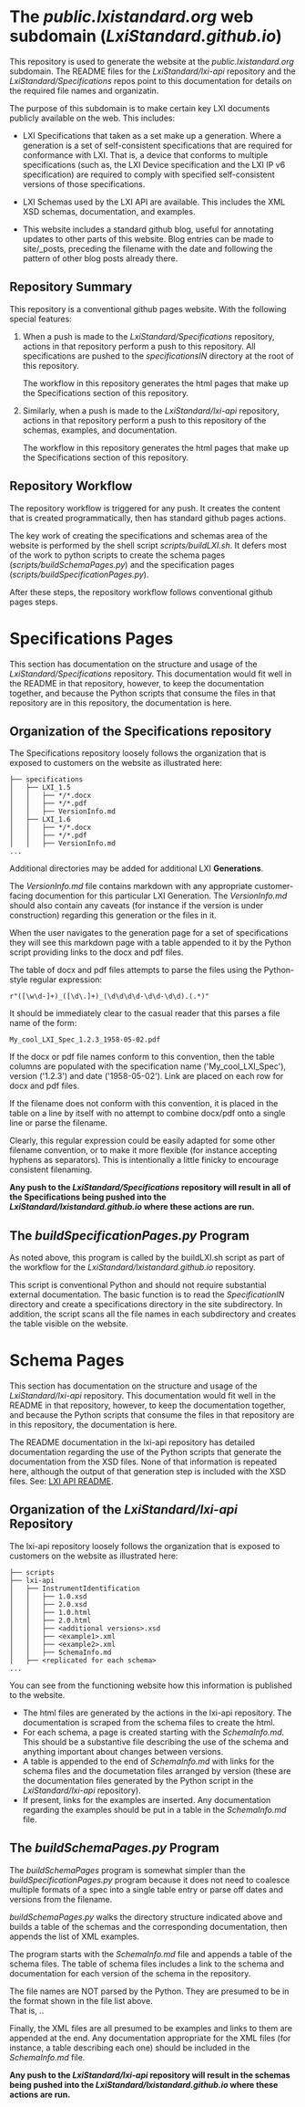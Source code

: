 # The *public.lxistandard.org* web subdomain (*LxiStandard.github.io*)

This repository is used to generate the website at the *public.lxistandard.org* 
subdomain.  The README files for the *LxiStandard/lxi-api* repository and the
*LxiStandard/Specifications* repos point to this documentation for details
on the required file names and organizatin.

The purpose of this subdomain is to make certain key LXI documents
publicly available on the web.  This includes:

  * LXI Specifications that taken as a set make up a 
    generation.  Where a generation is a set of self-consistent
    specifications that are required for conformance with LXI. 
    That is, a device that conforms to multiple specifications 
    (such as, the LXI Device specification and the LXI IP v6 
    specification) are required to comply with specified
    self-consistent versions of those specifications.

  * LXI Schemas used by the LXI API are available.  This includes
    the XML XSD schemas, documentation, and examples.

 * This website includes a standard github blog, useful for
   annotating updates to other parts of this website.  Blog
   entries can be made to site/_posts, preceding the filename
   with the date and following the pattern of other blog
   posts already there.

## Repository Summary

This repository is a conventional github pages website.  With the following special
features:

1. When a push is made to the *LxiStandard/Specifications* repository, actions in that
   repository perform a push to this repository.  All specifications are pushed to 
   the *specificationsIN* directory at the root of this repository.

   The workflow in this repository generates the html pages that make up the 
   Specifications section of this repository.

2. Similarly, when a push is made to the *LxiStandard/lxi-api* repository, actions
   in that repository perform a push to this repository of the schemas, examples,
   and documentation.

   The workflow in this repository generates the html pages that make up the 
   Specifications section of this repository.

## Repository Workflow

The repository workflow is triggered for any push.  It creates 
the content that is created programmatically, then has standard
github pages actions.

The key work of creating the specifications and schemas area
of the website is performed by the shell script 
*scripts/buildLXI.sh*. It defers most of the work to python
scripts to create the schema pages (*scripts/buildSchemaPages.py*)
and the specification pages (*scripts/buildSpecificationPages.py*).

After these steps, the repository workflow follows conventional
github pages steps.

# Specifications Pages

This section has documentation on the structure and usage of the
*LxiStandard/Specifications* repository.  This 
documentation would fit well in the README in that repository, 
however, to keep the documentation together, and because
the Python scripts that consume the files in that repository
are in this repository, the documentation is here.

## Organization of the Specifications repository

The Specifications repository loosely follows the organization
that is exposed to customers on the website as illustrated here:

````
├── specifications
│   ├── LXI_1.5
│   │   ├── */*.docx
│   │   ├── */*.pdf
│   │   ├── VersionInfo.md
│   ├── LXI_1.6
│   │   ├── */*.docx
│   │   ├── */*.pdf
│   │   ├── VersionInfo.md
...
````
Additional directories may be added for additional
LXI **Generations**.

The *VersionInfo.md* file contains markdown with any
appropriate customer-facing documention for this 
particular LXI Generation. The *VersionInfo.md* should 
also contain any caveats (for instance
if the version is under construction) regarding this 
generation or the files in it.  

When the user navigates
to the generation page for a set of specifications they 
will see this markdown page with a table appended to it 
by the Python script providing links to the docx and pdf files.

The table of docx and pdf files attempts to parse the files
using the Python-style regular expression:

  ```r"([\w\d-]+)_([\d\.]+)_(\d\d\d\d-\d\d-\d\d).(.*)"```

It should be immediately clear to the casual reader that 
this parses a file name of the form:

  ```My_cool_LXI_Spec_1.2.3_1958-05-02.pdf```

If the docx or pdf file names conform to this convention, then
the table columns are populated with the specification name
('My_cool_LXI_Spec'), version ('1.2.3') and date
('1958-05-02').  Link are placed on each row for 
docx and pdf files.

If the filename does not conform with this convention, it 
is placed in the table on a line by itself with no attempt
to combine docx/pdf onto a single line or parse the filename.

Clearly, this regular expression could be easily adapted for
some other filename convention, or to make it more flexible 
(for instance accepting hyphens as separators).  This is
intentionally a little finicky to encourage consistent 
filenaming.

**Any push to the *LxiStandard/Specifications* repository 
will result in all of the Specifications being pushed into 
the *LxiStandard/lxistandard.github.io* where these actions
are run.**

## The *buildSpecificationPages.py* Program

As noted above, this program is called by the buildLXI.sh
script as part of the workflow for the 
*LxiStandard/lxistandard.github.io* repository.

This script is conventional Python and should not require
substantial external documentation. The basic function 
is to read the *SpecificationIN* directory and create a 
specifications directory in the site subdirectory.  In 
addition, the script scans all the file names in each 
subdirectory and creates the table visible on the website.

# Schema Pages

This section has documentation on the structure and usage of the
*LxiStandard/lxi-api* repository.  This 
documentation would fit well in the README in that repository, 
however, to keep the documentation together, and because
the Python scripts that consume the files in that repository
are in this repository, the documentation is here.

The README documentation in the lxi-api repository has 
detailed documentation regarding the use of the Python
scripts that generate the documentation from the 
XSD files.  None of that information is repeated here, although
the output of that generation step is included with
the XSD files. 
See: [LXI API README](https://github.com/LxiStandard/lxi-api/blob/main/README.md).


## Organization of the *LxiStandard/lxi-api* Repository

The lxi-api repository loosely follows the organization
that is exposed to customers on the website as illustrated here:


````
├── scripts
├── lxi-api
│   ├── InstrumentIdentification
│   │   ├── 1.0.xsd
│   │   ├── 2.0.xsd
│   │   ├── 1.0.html
│   │   ├── 2.0.html
│   │   ├── <additional versions>.xsd
│   │   ├── <example1>.xml
│   │   ├── <example2>.xml
│   │   ├── SchemaInfo.md
│   ├── <replicated for each schema>
...
````

You can see from the functioning website how this information 
is published to the website.

  * The html files are generated by the actions in 
    the lxi-api repository.  The documentation is scraped
    from the schema files to create the html.
  * For each schema, a page is created starting with the 
    *SchemaInfo.md*.  This should be a substantive file 
    describing the use of the schema and anything important
    about changes between versions.
  * A table is appended to the end of *SchemaInfo.md* with links
    for the schema files and the documetation files arranged
    by version (these are the
    documentation files generated by the Python script
    in the *LxiStandard/lxi-api* repository).
  * If present, links for the examples are inserted. Any
    documentation regarding the examples should be put in
    a table in the *SchemaInfo.md* file.

## The *buildSchemaPages.py* Program

The *buildSchemaPages* program is somewhat simpler than the 
*buildSpecificationPages.py* program because it does not need
to coalesce multiple formats of a spec into a single table entry
or parse off dates and versions from the filename.

*buildSchemaPages.py* walks the directory structure indicated above
and builds a table of the schemas and the corresponding
documentation, then appends the list of XML examples.

The program starts with the *SchemaInfo.md* file and 
appends a table of the schema files.  The table of 
schema files includes a link to the schema and documentation
for each version of the schema in the repository.

The file names are NOT parsed by the Python.  They are 
presumed to be in the format shown in the file list above.  
That is, *<major number>.<minor number>*.

Finally, the XML files are all presumed to be examples
and links to them are appended at the end.  Any documentation 
appropriate for the XML files (for instance, a table describing 
each one) should be included in the *SchemaInfo.md* file.

**Any push to the *LxiStandard/lxi-api* repository 
will result in the schemas being pushed into 
the *LxiStandard/lxistandard.github.io* where these actions
are run.**
